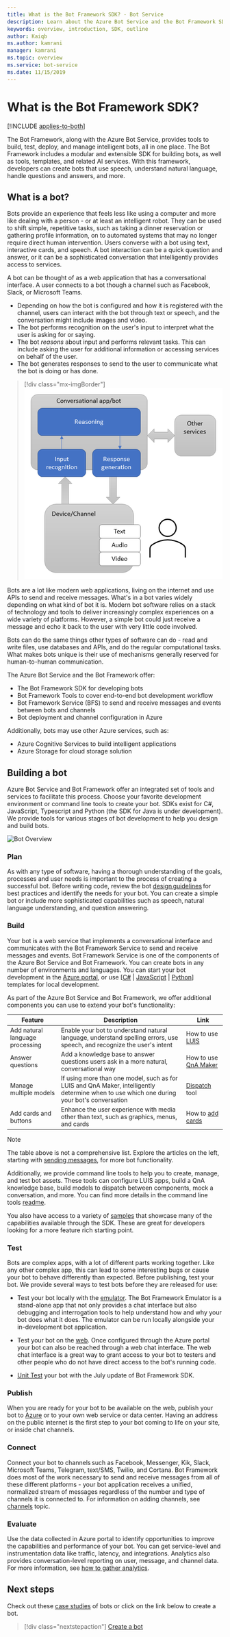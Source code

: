 ```yaml
---
title: What is the Bot Framework SDK? - Bot Service
description: Learn about the Azure Bot Service and the Bot Framework SDK, for building, connecting, testing, deploying, monitoring, and managing bots.
keywords: overview, introduction, SDK, outline
author: Kaiqb
ms.author: kamrani
manager: kamrani
ms.topic: overview
ms.service: bot-service
ms.date: 11/15/2019
---
```


# What is the Bot Framework SDK?

<!-- Alternate titles:
# About the Bot Framework SDK and the Azure Bot Service
-->

[!INCLUDE [applies-to-both](includes/applies-to-both.md)]

The Bot Framework, along with the Azure Bot Service, provides tools to build, test, deploy, and manage intelligent bots, all in one place. The Bot Framework includes a modular and extensible SDK for building bots, as well as tools, templates, and related AI services. With this framework, developers can create bots that use speech, understand natural language, handle questions and answers, and more.

<!--
    - [Azure] Bot Service - The service that accelerates the process of developing a bot. It provisions a web host with one of five bot templates that can be modified in an integrated environment.
    - bot service - An instance created by the user using Azure Bot Service.
    - [Microsoft] Bot Framework - The comprehensive offering to build and deploy high quality bots for users to enjoy wherever they are talking. Users can start conversations with your bot from any channel that you’ve configured your bot to work on, such as SMS, Skype, Slack, Facebook, and other popular services.
-->

## What is a bot?

Bots provide an experience that feels less like using a computer and more like dealing with a person - or at least an intelligent robot. They can be used to shift simple, repetitive tasks, such as taking a dinner reservation or gathering profile information, on to automated systems that may no longer require direct human intervention. Users converse with a bot using text, interactive cards, and speech. A bot interaction can be a quick question and answer, or it can be a sophisticated conversation that intelligently provides access to services.

A bot can be thought of as a web application that has a conversational interface.
A user connects to a bot though a channel such as Facebook, Slack, or Microsoft Teams.

- Depending on how the bot is configured and how it is registered with the channel, users can interact with the bot through text or speech, and the conversation might include images and video.
- The bot performs recognition on the user's input to interpret what the user is asking for or saying.
- The bot _reasons_ about input and performs relevant tasks. This can include asking the user for additional information or accessing services on behalf of the user.
- The bot generates responses to send to the user to communicate what the bot is doing or has done.

> [!div class="mx-imgBorder"]
> ![A remote bot interacts with a user on a device via text, speech, images, or video](./media/architecture/what-is-a-bot.png)

Bots are a lot like modern web applications, living on the internet and use APIs to send and receive messages. What's in a bot varies widely depending on what kind of bot it is. Modern bot software relies on a stack of technology and tools to deliver increasingly complex experiences on a wide variety of platforms. However, a simple bot could just receive a message and echo it back to the user with very little code involved.

Bots can do the same things other types of software can do - read and write files, use databases and APIs, and do the regular computational tasks. What makes bots unique is their use of mechanisms generally reserved for human-to-human communication.

The Azure Bot Service and the Bot Framework offer:

- The Bot Framework SDK for developing bots
- Bot Framework Tools to cover end-to-end bot development workflow
- Bot Framework Service (BFS) to send and receive messages and events between bots and channels
- Bot deployment and channel configuration in Azure

Additionally, bots may use other Azure services, such as:

- Azure Cognitive Services to build intelligent applications
- Azure Storage for cloud storage solution

<!-- Bot Framework Service - The service that communicates with your bot to send and receive messages and events. -->
<!-- [Microsoft] Azure Storage - The Microsoft Azure service that lets you store binary data and text data in blobs, unstructured non-relational data in tables, and messages for workflow and communication in queues. -->
<!-- [Microsoft] Cognitive Services - The family of services to build apps with powerful algorithms using just a few lines of code, which work across devices and platforms such as iOS, Android, and Windows, are easy to set up and enable natural and contextual interaction with tools that augment users' experiences using the power of machine-based intelligence. Microsoft Translator is part of Cognitive Services. -->

## Building a bot

Azure Bot Service and Bot Framework offer an integrated set of tools and services to facilitate this process. Choose your favorite development environment or command line tools to create your bot. SDKs exist for C#, JavaScript, Typescript and Python (the SDK for Java is under development). We provide tools for various stages of bot development to help you design and build bots.

![Bot Overview](media/bot-service-overview.png)

### Plan

As with any type of software, having a thorough understanding of the goals, processes and user needs is important to the process of creating a successful bot. Before writing code, review the bot [design guidelines](bot-service-design-principles.md) for best practices and identify the needs for your bot. You can create a simple bot or include more sophisticated capabilities such as speech, natural language understanding, and question answering.

### Build

Your bot is a web service that implements a conversational interface and communicates with the Bot Framework Service to send and receive messages and events. Bot Framework Service is one of the components of the Azure Bot Service and Bot Framework. You can create bots in any number of environments and languages. You can start your bot development in the [Azure portal](bot-service-quickstart.md), or use [[C#](dotnet/bot-builder-dotnet-sdk-quickstart.md) | [JavaScript](javascript/bot-builder-javascript-quickstart.md) | [Python](python/bot-builder-python-quickstart.md)] templates for local development.

As part of the Azure Bot Service and Bot Framework, we offer additional components you can use to extend your bot's functionality:

| Feature | Description | Link |
| --- | --- | --- |
| Add natural language processing | Enable your bot to understand natural language, understand spelling errors, use speech, and recognize the user's intent | How to use [LUIS](~/v4sdk/bot-builder-howto-v4-luis.md)
| Answer questions | Add a knowledge base to answer questions users ask in a more natural, conversational way | How to use [QnA Maker](~/v4sdk/bot-builder-howto-qna.md)
| Manage multiple models | If using more than one model, such as for LUIS and QnA Maker, intelligently determine when to use which one during your bot's conversation | [Dispatch](~/v4sdk/bot-builder-tutorial-dispatch.md) tool|
| Add cards and buttons | Enhance the user experience with media other than text, such as graphics, menus, and cards | How to [add cards](v4sdk/bot-builder-howto-add-media-attachments.md) |

> [!NOTE]
> The table above is not a comprehensive list. Explore the articles on the left, starting with [sending messages](~/v4sdk/bot-builder-howto-send-messages.md), for more bot functionality.

Additionally, we provide command line tools to help you to create, manage, and test bot assets. These tools can configure LUIS apps, build a QnA knowledge base, build models to dispatch between components, mock a conversation, and more. You can find more details in the command line tools [readme](https://aka.ms/botbuilder-tools-readme).

You also have access to a variety of [samples](https://github.com/microsoft/botbuilder-samples) that showcase many of the capabilities available through the SDK. These are great for developers looking for a more feature rich starting point.

### Test
Bots are complex apps, with a lot of different parts working together. Like any other complex app, this can lead to some interesting bugs or cause your bot to behave differently than expected. Before publishing, test your bot. We provide several ways to test bots before they are released for use:

- Test your bot locally with the [emulator](bot-service-debug-emulator.md). The Bot Framework Emulator is a stand-alone app that not only provides a chat interface but also debugging and interrogation tools to help understand how and why your bot does what it does.  The emulator can be run locally alongside your in-development bot application.

- Test your bot on the [web](bot-service-manage-test-webchat.md). Once configured through the Azure portal your bot can also be reached through a web chat interface. The web chat interface is a great way to grant access to your bot to testers and other people who do not have direct access to the bot's running code.

- [Unit Test](https://docs.microsoft.com/azure/bot-service/unit-test-bots) your bot with the July update of Bot Framework SDK.

### Publish

When you are ready for your bot to be available on the web, publish your bot to [Azure](bot-builder-howto-deploy-azure.md) or to your own web service or data center. Having an address on the public internet is the first step to your bot coming to life on your site, or inside chat channels.

### Connect

Connect your bot to channels such as Facebook, Messenger, Kik, Slack, Microsoft Teams, Telegram, text/SMS, Twilio, and Cortana. Bot Framework does most of the work necessary to send and receive messages from all of these different platforms - your bot application receives a unified, normalized stream of messages regardless of the number and type of channels it is connected to. For information on adding channels, see [channels](bot-service-manage-channels.md) topic.

### Evaluate

Use the data collected in Azure portal to identify opportunities to improve the capabilities and performance of your bot. You can get service-level and instrumentation data like traffic, latency, and integrations. Analytics also provides conversation-level reporting on user, message, and channel data. For more information, see [how to gather analytics](bot-service-manage-analytics.md).

## Next steps

Check out these [case studies](https://azure.microsoft.com/services/bot-service/) of bots or click on the link below to create a bot.
> [!div class="nextstepaction"]
> [Create a bot](bot-service-quickstart.md)
